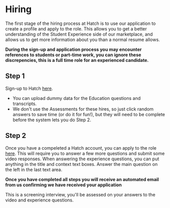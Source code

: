 # Hiring
The first stage of the hiring process at Hatch is to use our application to create a profile and apply to the role.
This allows you to get a better understanding of the Student Experience side of our marketplace, and allows us to get more information about you than a normal resume allows.

__During the sign-up and application process you may encounter references to students or part-time work, you can ignore these discrepencies, this is a full time role for an experienced candidate.__

## Step 1
Sign-up to Hatch [here](https://www.hatch.team/student/signup). 
 - You can upload dummy data for the Education questions and transcripts.
 - We don't use the Assessments for these hires, so just click random answers to save time (or do it for fun!), but they will need to be complete before the system lets you do Step 2.

## Step 2
Once you have a compeleted a Hatch account, you can apply to the role [here](https://www.hatch.team/role/186).
This will require you to answer a few more questions and submit some video responses.
When answering the experience questions, you can put anything in the title and context text boxes. Answer the main question on the left in the last text area.

**Once you have completed all steps you will receive an automated email from us confirming we have received your application**

This is a screening interview, you'll be assessed on your answers to the video and experience questions.
